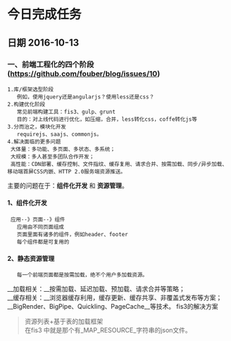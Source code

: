
# 今日完成任务
## 日期 2016-10-13
### 一、前端工程化的四个阶段 (https://github.com/fouber/blog/issues/10)
```
1.库/框架选型阶段
   例如，使用jquery还是angularjs？使用less还是css？
2.构建优化阶段
   常见前端构建工具：fis3、gulp、grunt
   目的：对上线代码进行优化，如压缩，合并，less转化css，coffe转化js等
3.分而治之，模块化开发
   requirejs、saajs、commonjs。
4.解决面临的更多问题
 大体量：多功能、多页面、多状态、多系统；
 大规模：多人甚至多团队合作开发；
 高性能：CDN部署、缓存控制、文件指纹、缓存复用、请求合并、按需加载、同步/异步加载、移动端首屏CSS内嵌、HTTP 2.0服务端资源推送。
```
主要的问题在于：__组件化开发__ 和 __资源管理__。
#### 1、组件化开发
```
 应用--》页面--》组件
   应用由不同页面组成
   页面里面有诸多的组件，例如header、footer
   每个组件都是可复用的
```
#### 2、静态资源管理
```
   每一个前端页面都是按需加载，绝不个用户多加载资源。
```
   __加载相关：__按需加载、延迟加载、预加载、请求合并等策略；  
   __缓存相关：__浏览器缓存利用，缓存更新、缓存共享、非覆盖式发布等方案；  
   __BigRender、BigPipe、Quickling、PageCache__等技术。
fis3的解决方案
> 资源列表+基于表的加载框架  
在fis3 中就是那个有_MAP_RESOURCE_字符串的json文件。
